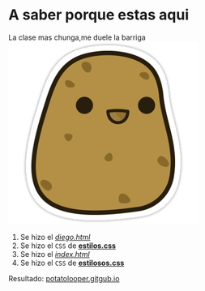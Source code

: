 # A saber porque estas aqui
La clase mas chunga,me duele la barriga
![Ayuda](/patata.png)

1. Se hizo el [_diego.html_](https://github.com/potatolooper/potatolooper.github.io/blob/master/diego.html)
1. Se hizo el `CSS` de [**estilos.css**](https://github.com/potatolooper/potatolooper.github.io/blob/master/estilos.css)
1. Se hizo el [_index.html_](https://github.com/potatolooper/potatolooper.github.io/blob/master/index.html)
1. Se hizo el `CSS` de [**estilosos.css**](https://github.com/potatolooper/potatolooper.github.io/blob/master/estilosos.css)

Resultado:
<addr> [potatolooper.gitgub.io](https://potatolooper.github.io)
